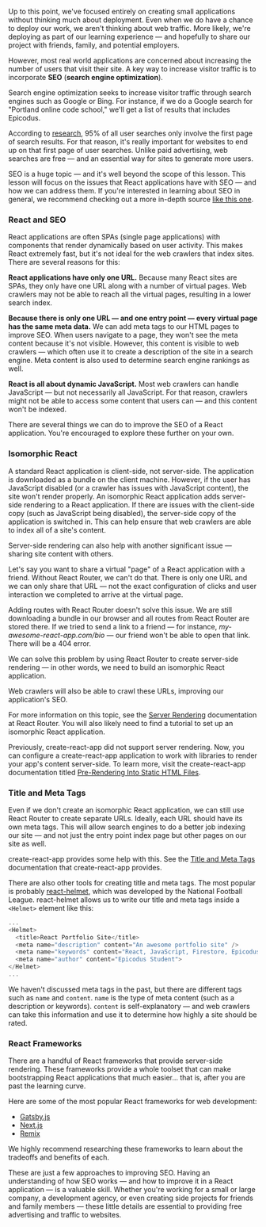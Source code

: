 Up to this point, we've focused entirely on creating small applications without thinking much about deployment. Even when we do have a chance to deploy our work, we aren't thinking about web traffic. More likely, we're deploying as part of our learning experience — and hopefully to share our project with friends, family, and potential employers.

However, most real world applications are concerned about increasing the number of users that visit their site. A key way to increase visitor traffic is to incorporate **SEO** (**search engine optimization**).

Search engine optimization seeks to increase visitor traffic through search engines such as Google or Bing. For instance, if we do a Google search for "Portland online code school," we'll get a list of results that includes Epicodus.

According to [research](https://www.brafton.com/news/95-percent-of-web-traffic-goes-to-sites-on-page-1-of-google-serps-study/), 95% of all user searches only involve the first page of search results. For that reason, it's really important for websites to end up on that first page of user searches. Unlike paid advertising, web searches are free — and an essential way for sites to generate more users.

SEO is a huge topic — and it's well beyond the scope of this lesson. This lesson will focus on the issues that React applications have with SEO — and how we can address them. If you're interested in learning about SEO in general, we recommend checking out a more in-depth source [like this one](https://moz.com/learn/seo).

### React and SEO

React applications are often SPAs (single page applications) with components that render dynamically based on user activity. This makes React extremely fast, but it's not ideal for the web crawlers that index sites. There are several reasons for this:

**React applications have only one URL.** Because many React sites are SPAs, they only have one URL along with a number of virtual pages. Web crawlers may not be able to reach all the virtual pages, resulting in a lower search index.

**Because there is only one URL — and one entry point — every virtual page has the same meta data.** We can add meta tags to our HTML pages to improve SEO. When users navigate to a page, they won't see the meta content because it's not visible. However, this content is visible to web crawlers — which often use it to create a description of the site in a search engine. Meta content is also used to determine search engine rankings as well.

**React is all about dynamic JavaScript.** Most web crawlers can handle JavaScript — but not necessarily all JavaScript. For that reason, crawlers might not be able to access some content that users can — and this content won't be indexed.

There are several things we can do to improve the SEO of a React application. You're encouraged to explore these further on your own. 

### Isomorphic React

A standard React application is client-side, not server-side. The application is downloaded as a bundle on the client machine. However, if the user has JavaScript disabled (or a crawler has issues with JavaScript content), the site won't render properly. An isomorphic React application adds server-side rendering to a React application. If there are issues with the client-side copy (such as JavaScript being disabled), the server-side copy of the application is switched in. This can help ensure that web crawlers are able to index all of a site's content.

Server-side rendering can also help with another significant issue — sharing site content with others.

Let's say you want to share a virtual "page" of a React application with a friend. Without React Router, we can't do that. There is only one URL and we can only share that URL — not the exact configuration of clicks and user interaction we completed to arrive at the virtual page.

Adding routes with React Router doesn't solve this issue. We are still downloading a bundle in our browser and all routes from React Router are stored there. If we tried to send a link to a friend — for instance, _my-awesome-react-app.com/bio_ — our friend won't be able to open that link. There will be a 404 error.

We can solve this problem by using React Router to create server-side rendering — in other words, we need to build an isomorphic React application. 

Web crawlers will also be able to crawl these URLs, improving our application's SEO.

For more information on this topic, see the [Server Rendering](https://reactrouter.com/en/v6.3.0/guides/ssr) documentation at React Router. You will also likely need to find a tutorial to set up an isomorphic React application.

Previously, create-react-app did not support server rendering. Now, you can configure a create-react-app application to work with libraries to render your app's content server-side. To learn more, visit the create-react-app documentation titled [Pre-Rendering Into Static HTML Files](https://create-react-app.dev/docs/pre-rendering-into-static-html-files/).

### Title and Meta Tags

Even if we don't create an isomorphic React application, we can still use React Router to create separate URLs. Ideally, each URL should have its own meta tags. This will allow search engines to do a better job indexing our site — and not just the entry point index page but other pages on our site as well.

create-react-app provides some help with this. See the [Title and Meta Tags](https://create-react-app.dev/docs/title-and-meta-tags/) documentation that create-react-app provides.

There are also other tools for creating title and meta tags. The most popular is probably [react-helmet](https://github.com/nfl/react-helmet), which was developed by the National Football League. react-helmet allows us to write our title and meta tags inside a `<Helmet>` element like this:

```js
...
<Helmet>
  <title>React Portfolio Site</title>
  <meta name="description" content="An awesome portfolio site" />
  <meta name="keywords" content="React, JavaScript, Firestore, Epicodus">
  <meta name="author" content="Epicodus Student">
</Helmet>
...
```

We haven't discussed meta tags in the past, but there are different tags such as `name` and `content`. `name` is the type of meta content (such as a description or keywords). `content` is self-explanatory — and web crawlers can take this information and use it to determine how highly a site should be rated.

### React Frameworks

There are a handful of React frameworks that provide server-side rendering. These frameworks provide a whole toolset that can make bootstrapping React applications that much easier... that is, after you are past the learning curve. 

Here are some of the most popular React frameworks for web development: 

* [Gatsby.js](https://www.gatsbyjs.com/)
* [Next.js](https://nextjs.org/)
* [Remix](https://remix.run/)

We highly recommend researching these frameworks to learn about the tradeoffs and benefits of each.

These are just a few approaches to improving SEO. Having an understanding of how SEO works — and how to improve it in a React application — is a valuable skill. Whether you're working for a small or large company, a development agency, or even creating side projects for friends and family members — these little details are essential to providing free advertising and traffic to websites.